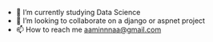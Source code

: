 - 🌱 I’m currently studying Data Science 
- 💞️ I’m looking to collaborate on a django or aspnet project
- 📫 How to reach me aaminnnaa@gmail.com

<!---
amin-nna/amin-nna is a ✨ special ✨ repository because its `README.md` (this file) appears on your GitHub profile.
You can click the Preview link to take a look at your changes.
--->
